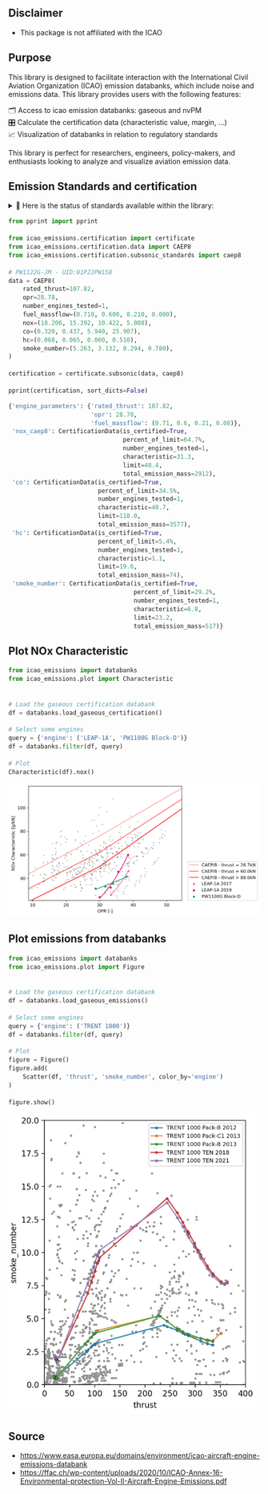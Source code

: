 ## Disclaimer
- This package is not affiliated with the ICAO

## Purpose
This library is designed to facilitate interaction with the International Civil Aviation Organization (ICAO) emission databanks, which include noise and emissions data. This library provides users with the following features: 

🗂 Access to icao emission databanks: gaseous and nvPM<br>
🎛 Calculate the certification data (characteristic value, margin, ...)<br>
📈 Visualization of databanks in relation to regulatory standards


This library is perfect for researchers, engineers, policy-makers, and enthusiasts looking to analyze and visualize aviation emission data.

## Emission Standards and certification

<details>  
  <summary> 💈 Here is the status of standards available within the library: </summary>
  
##### subsonic: 
🟢 NOx (CAEP8, CAEP6, CAEP4, CAEP2, CAEE)<br>
🟢 CO<br>
🟢 HC<br>
🟢 Smoke Number<br>
🟢 nvPM mass<br>
🟢 nvPM number<br>
🟢 nvPM mass concentration<br>

##### supersonic: 
🟢 NOx<br>
🟢 CO<br>
🟢 HC<br>
🟢 Smoke Number<br>
 </details>

```python
from pprint import pprint

from icao_emissions.certification import certificate
from icao_emissions.certification.data import CAEP8
from icao_emissions.certification.subsonic_standards import caep8

# PW1122G-JM - UID:01P22PW158
data = CAEP8(
    rated_thrust=107.82,
    opr=28.78,
    number_engines_tested=1,
    fuel_massflow=(0.710, 0.600, 0.210, 0.080),
    nox=(18.206, 15.392, 10.422, 5.008),
    co=(0.320, 0.437, 5.940, 25.907),
    hc=(0.068, 0.065, 0.060, 0.510),
    smoke_number=(5.263, 3.132, 0.294, 0.780),
)

certification = certificate.subsonic(data, caep8)

pprint(certification, sort_dicts=False)
```
```python
{'engine_parameters': {'rated_thrust': 107.82,
                       'opr': 28.78,
                       'fuel_massflow': (0.71, 0.6, 0.21, 0.08)},
 'nox_caep8': CertificationData(is_certified=True,
                                percent_of_limit=64.7%,
                                number_engines_tested=1,
                                characteristic=31.3,
                                limit=48.4,
                                total_emission_mass=2912),
 'co': CertificationData(is_certified=True,
                         percent_of_limit=34.5%,
                         number_engines_tested=1,
                         characteristic=40.7,
                         limit=118.0,
                         total_emission_mass=3577),
 'hc': CertificationData(is_certified=True,
                         percent_of_limit=5.4%,
                         number_engines_tested=1,
                         characteristic=1.1,
                         limit=19.6,
                         total_emission_mass=74),
 'smoke_number': CertificationData(is_certified=True,
                                   percent_of_limit=29.2%,
                                   number_engines_tested=1,
                                   characteristic=6.8,
                                   limit=23.2,
                                   total_emission_mass=517)}
```

## Plot NOx Characteristic
```python
from icao_emissions import databanks
from icao_emissions.plot import Characteristic


# Load the gaseous certification databank
df = databanks.load_gaseous_certification()

# Select some engines
query = {'engine': ('LEAP-1A', 'PW1100G Block-D')}
df = databanks.filter(df, query)

# Plot
Characteristic(df).nox()
```

![Plot NOx Characteristic](assets/plot_nox_characteristic.png)

## Plot emissions from databanks
```python
from icao_emissions import databanks
from icao_emissions.plot import Figure


# Load the gaseous certification databank
df = databanks.load_gaseous_emissions()

# Select some engines
query = {'engine': ('TRENT 1000')}
df = databanks.filter(df, query)

# Plot
figure = Figure()
figure.add(
    Scatter(df, 'thrust', 'smoke_number', color_by='engine')
)

figure.show()
```
<img src="assets/RR_TRENT_1000_smoke_number.png" height="600">

## Source
- https://www.easa.europa.eu/domains/environment/icao-aircraft-engine-emissions-databank
- https://ffac.ch/wp-content/uploads/2020/10/ICAO-Annex-16-Environmental-protection-Vol-II-Aircraft-Engine-Emissions.pdf

